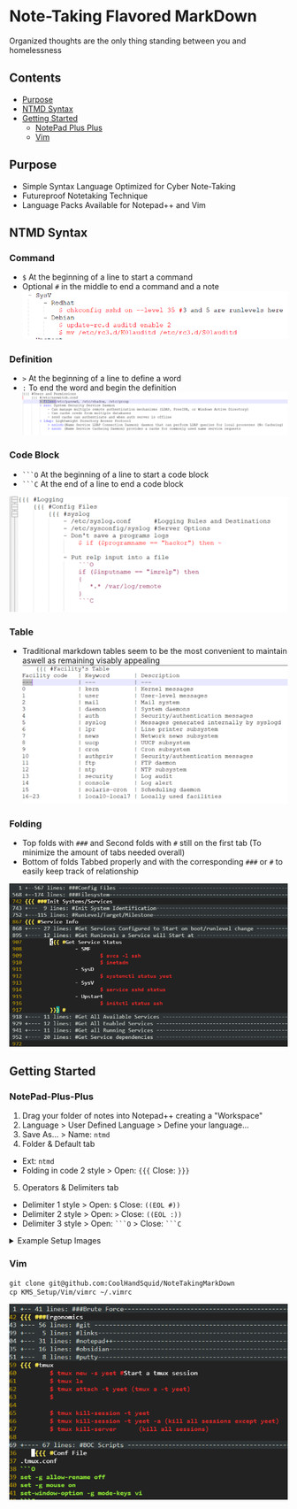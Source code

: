 # Note-Taking Flavored MarkDown
Organized thoughts are the only thing standing between you and homelessness

## Contents
  - [Purpose](#purpose)
  - [NTMD Syntax](#NTMD-Syntax)
  - [Getting Started](#Getting-Started)
  	- [NotePad Plus Plus](#NotePad-Plus-Plus)
  	- [Vim](#Vim)

## Purpose
- Simple Syntax Language Optimized for Cyber Note-Taking
- Futureproof Notetaking Technique
- Language Packs Available for Notepad++ and Vim

## NTMD Syntax
### Command
- `$` At the beginning of a line to start a command
- Optional `#` in the middle to end a command and a note 
![Command_Example_and_Structure](https://github.com/CoolHandSquid/NoteTakingMarkDown/blob/main/KMS_Setup/Notepad/Images/NP_07.png)

### Definition
- `>` At the beginning of a line to define a word
- `:` To end the word and begin the definition
![Definition_Example](https://github.com/CoolHandSquid/NoteTakingMarkDown/blob/main/KMS_Setup/Notepad/Images/NP_10.png)

### Code Block
- `` ```O `` At the beginning of a line to start a code block
- `` ```C `` At the end of a line to end a code block

![Code_Block_Example](https://github.com/CoolHandSquid/NoteTakingMarkDown/blob/main/KMS_Setup/Notepad/Images/NP_08.png)

### Table
- Traditional markdown tables seem to be the most convenient to maintain aswell as remaining visably appealing
![Table_Example](https://github.com/CoolHandSquid/NoteTakingMarkDown/blob/main/KMS_Setup/Notepad/Images/NP_09.png)

### Folding
- Top folds with `###` and Second folds with `#` still on the first tab (To minimize the amount of tabs needed overall)
- Bottom of folds Tabbed properly and with the corresponding `###` or `#` to easily keep track of relationship 
<!--- ![TopFolds](https://github.com/CoolHandSquid/NoteTakingMarkDown/blob/main/KMS_Setup/Notepad/Images/NP_06.png) -->
![TopFolds](https://github.com/CoolHandSquid/NoteTakingMarkDown/blob/main/KMS_Setup/Vim/Images/Vim_01_Folds.png)

## Getting Started
### NotePad-Plus-Plus
1. Drag your folder of notes into Notepad++ creating a "Workspace"
2. Language > User Defined Language > Define your language...
3. Save As... > Name: `ntmd`
4. Folder & Default tab
  - Ext: `ntmd`
  - Folding in code 2 style > Open: `{{{` Close: `}}}`
5. Operators & Delimiters tab
  - Delimiter 1 style > Open: `$` Close: `((EOL #))`
  - Delimiter 2 style > Open: `>` Close: `((EOL :))`
  - Delimiter 3 style > Open: `` ```O `` > Close: `` ```C ``

<details>
<summary>Example Setup Images</summary>

![Create_Workspace](https://github.com/CoolHandSquid/NoteTakingMarkDown/blob/main/KMS_Setup/Notepad/Images/NP_01.png)
![Define_Your_Language](https://github.com/CoolHandSquid/NoteTakingMarkDown/blob/main/KMS_Setup/Notepad/Images/NP_02.png)
![Create_New_Language](https://github.com/CoolHandSquid/NoteTakingMarkDown/blob/main/KMS_Setup/Notepad/Images/NP_03.png)
![Define_Folds_and_Ext](https://github.com/CoolHandSquid/NoteTakingMarkDown/blob/main/KMS_Setup/Notepad/Images/NP_04.png)
![Define_HighLighting](https://github.com/CoolHandSquid/NoteTakingMarkDown/blob/main/KMS_Setup/Notepad/Images/NP_05.png)


</details>
  
### Vim
```
git clone git@github.com:CoolHandSquid/NoteTakingMarkDown
cp KMS_Setup/Vim/vimrc ~/.vimrc
```
![Define_HighLighting](https://github.com/CoolHandSquid/NoteTakingMarkDown/blob/main/KMS_Setup/Vim/Images/Vim_02_Example.png)
